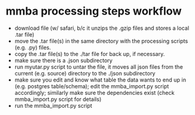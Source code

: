 mmba processing steps workflow
==============================

- download file (w/ safari, b/c it unzips the .gzip files and stores a local .tar file)
- move the .tar file(s) in the same directory with the processing scripts (e.g. .py) files.
- copy the .tar file(s) to the ./tar file for back up, if necessary.
- make sure there is a .json subdirectory
- run myutar.py script to untar the file, it moves all json files from the current (e.g. source) directory to the ./json subdirectory
- make sure you edit and know what table the data wants to end up in (e.g. postgres table/schema); edit the mmba_import.py script accordingly; similarly make sure the dependencies exist (check mmba_import.py script for details)
- run the mmba_import.py script


	
